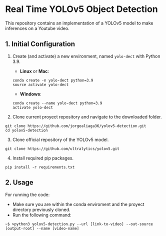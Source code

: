 # Real Time YOLOv5 Object Detection 

This repository contains an implementation of a YOLOv5 model to make inferences on a Youtube video.

## 1. Initial Configuration

1. Create (and activate) a new environment, named `yolo-dect` with Python 3.9.

	- __Linux__ or __Mac__: 
	```
	conda create -n yolo-dect python=3.9
	source activate yolo-dect
	```
	- __Windows__: 
	```
	conda create --name yolo-dect python=3.9
	activate yolo-dect
	```

2. Clone current proyect repository and navigate to the downloaded folder.
```
git clone https://github.com/jorgealiaga36/yolov5-detection.git
cd yolov5-detection
```

3. Clone official repository of the YOLOv5 model.
```
git clone https://github.com/ultralytics/yolov5.git
```

4. Install required pip packages.
```
pip install -r requirements.txt
```

## 2. Usage

For running the code:

- Make sure you are within the conda enviroment and the proyect directory previously cloned.
- Run the following command:
```
~$ >python3 yolov5-detection.py --url [link-to-video] --out-source [output-root] --name [video-name]
```



